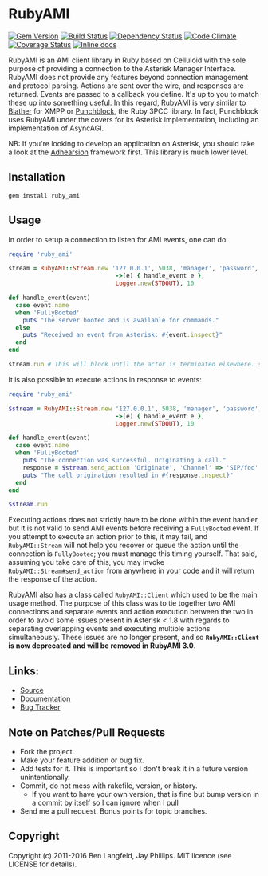 # RubyAMI

[![Gem Version](https://badge.fury.io/rb/ruby_ami.png)](https://rubygems.org/gems/ruby_ami)
[![Build Status](https://secure.travis-ci.org/adhearsion/ruby_ami.png?branch=develop)](http://travis-ci.org/adhearsion/ruby_ami)
[![Dependency Status](https://gemnasium.com/adhearsion/ruby_ami.png?travis)](https://gemnasium.com/adhearsion/ruby_ami)
[![Code Climate](https://codeclimate.com/github/adhearsion/ruby_ami.png)](https://codeclimate.com/github/adhearsion/ruby_ami)
[![Coverage Status](https://coveralls.io/repos/adhearsion/ruby_ami/badge.png?branch=develop)](https://coveralls.io/r/adhearsion/ruby_ami)
[![Inline docs](http://inch-ci.org/github/adhearsion/ruby_ami.png?branch=develop)](http://inch-ci.org/github/adhearsion/ruby_ami)

RubyAMI is an AMI client library in Ruby based on Celluloid with the sole purpose of providing a connection to the Asterisk Manager Interface. RubyAMI does not provide any features beyond connection management and protocol parsing. Actions are sent over the wire, and responses are returned. Events are passed to a callback you define. It's up to you to match these up into something useful. In this regard, RubyAMI is very similar to [Blather](https://github.com/sprsquish/blather) for XMPP or [Punchblock](https://github.com/adhearsion/punchblock), the Ruby 3PCC library. In fact, Punchblock uses RubyAMI under the covers for its Asterisk implementation, including an implementation of AsyncAGI.

NB: If you're looking to develop an application on Asterisk, you should take a look at the [Adhearsion](http://adhearsion.com) framework first. This library is much lower level.

## Installation
    gem install ruby_ami

## Usage

In order to setup a connection to listen for AMI events, one can do:

```ruby
require 'ruby_ami'

stream = RubyAMI::Stream.new '127.0.0.1', 5038, 'manager', 'password',
                              ->(e) { handle_event e },
                              Logger.new(STDOUT), 10

def handle_event(event)
  case event.name
  when 'FullyBooted'
    puts "The server booted and is available for commands."
  else
    puts "Received an event from Asterisk: #{event.inspect}"
  end
end

stream.run # This will block until the actor is terminated elsewhere. stream.async.run is also available if you need to do other things in the main thread.
```

It is also possible to execute actions in response to events:

```ruby
require 'ruby_ami'

$stream = RubyAMI::Stream.new '127.0.0.1', 5038, 'manager', 'password',
                              ->(e) { handle_event e },
                              Logger.new(STDOUT), 10

def handle_event(event)
  case event.name
  when 'FullyBooted'
    puts "The connection was successful. Originating a call."
    response = $stream.send_action 'Originate', 'Channel' => 'SIP/foo'
    puts "The call origination resulted in #{response.inspect}"
  end
end

$stream.run
```

Executing actions does not strictly have to be done within the event handler, but it is not valid to send AMI events before receiving a `FullyBooted` event. If you attempt to execute an action prior to this, it may fail, and `RubyAMI::Stream` will not help you recover or queue the action until the connection is `FullyBooted`; you must manage this timing yourself. That said, assuming you take care of this, you may invoke `RubyAMI::Stream#send_action` from anywhere in your code and it will return the response of the action.

RubyAMI also has a class called `RubyAMI::Client` which used to be the main usage method. The purpose of this class was to tie together two AMI connections and separate events and action execution between the two in order to avoid some issues present in Asterisk < 1.8 with regards to separating overlapping events and executing multiple actions simultaneously. These issues are no longer present, and so **`RubyAMI::Client` is now deprecated and will be removed in RubyAMI 3.0**.

## Links:
* [Source](https://github.com/adhearsion/ruby_ami)
* [Documentation](http://rdoc.info/github/adhearsion/ruby_ami/master/frames)
* [Bug Tracker](https://github.com/adhearsion/ruby_ami/issues)

## Note on Patches/Pull Requests

* Fork the project.
* Make your feature addition or bug fix.
* Add tests for it. This is important so I don't break it in a future version unintentionally.
* Commit, do not mess with rakefile, version, or history.
  * If you want to have your own version, that is fine but bump version in a commit by itself so I can ignore when I pull
* Send me a pull request. Bonus points for topic branches.

## Copyright

Copyright (c) 2011-2016 Ben Langfeld, Jay Phillips. MIT licence (see LICENSE for details).
